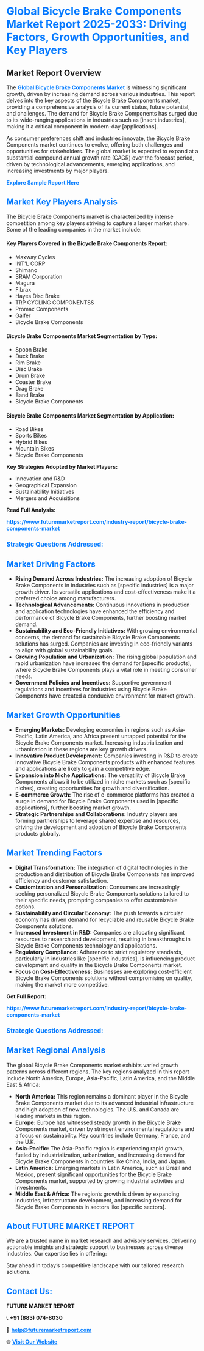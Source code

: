 <h1 style="color: #007BFF;">Global Bicycle Brake Components Market Report 2025-2033: Driving Factors, Growth Opportunities, and Key Players</h1>

<section id="overview">
<h2>Market Report Overview</h2>
<p>The <a href="https://www.futuremarketreport.com/industry-report/bicycle-brake-components-market" style="color: #007BFF; text-decoration: none;"><strong>Global Bicycle Brake Components Market</strong></a> is witnessing significant growth, driven by increasing demand across various industries. This report delves into the key aspects of the Bicycle Brake Components market, providing a comprehensive analysis of its current status, future potential, and challenges. The demand for Bicycle Brake Components has surged due to its wide-ranging applications in industries such as [insert industries], making it a critical component in modern-day [applications].</p>
<p>As consumer preferences shift and industries innovate, the Bicycle Brake Components market continues to evolve, offering both challenges and opportunities for stakeholders. The global market is expected to expand at a substantial compound annual growth rate (CAGR) over the forecast period, driven by technological advancements, emerging applications, and increasing investments by major players.</p>
</section>

<section id="overview">
<p><a href="https://www.futuremarketreport.com/request-sample/reportId=100543" style="color: #007BFF; text-decoration: none;"><strong>Explore Sample Report Here</strong></a></p>
</section>

<section id="key-players">
<h2 style="color: #007BFF;">Market Key Players Analysis</h2>
<p>The Bicycle Brake Components market is characterized by intense competition among key players striving to capture a larger market share. Some of the leading companies in the market include:</p>
<h4>Key Players Covered in the Bicycle Brake Components Report:</h4>
<ul><li>Maxway Cycles</li><li>INT&#039;L CORP</li><li>Shimano</li><li>SRAM Corporation</li><li>Magura</li><li>Fibrax</li><li>Hayes Disc Brake</li><li>TRP CYCLING COMPONENTSS</li><li>Promax Components</li><li>Galfer</li><li>Bicycle Brake Components</li></ul>
<h4>Bicycle Brake Components Market Segmentation by Type:</h4>
<ul><li>Spoon Brake</li><li>Duck Brake</li><li>Rim Brake</li><li>Disc Brake</li><li>Drum Brake</li><li>Coaster Brake</li><li>Drag Brake</li><li>Band Brake</li><li>Bicycle Brake Components</li></ul>

<h4>Bicycle Brake Components Market Segmentation by Application:</h4>
<ul><li>Road Bikes</li><li>Sports Bikes</li><li>Hybrid Bikes</li><li>Mountain Bikes</li><li>Bicycle Brake Components</li></ul>
<p><strong>Key Strategies Adopted by Market Players:</strong></p>
<ul>
<li>Innovation and R&D</li>
<li>Geographical Expansion</li>
<li>Sustainability Initiatives</li>
<li>Mergers and Acquisitions</li>
</ul>
</section>

<section>
<p><strong>Read Full Analysis: </strong></p><a href="https://www.futuremarketreport.com/industry-report/bicycle-brake-components-market" style="color: #007BFF; text-decoration: none;"><strong>https://www.futuremarketreport.com/industry-report/bicycle-brake-components-market</strong></a>
<h3 style="color: #007BFF;">Strategic Questions Addressed:</h3>
</section>

<section id="driving-factors">
<h2 style="color: #007BFF;">Market Driving Factors</h2>
<ul>
<li><strong>Rising Demand Across Industries:</strong> The increasing adoption of Bicycle Brake Components in industries such as [specific industries] is a major growth driver. Its versatile applications and cost-effectiveness make it a preferred choice among manufacturers.</li>
<li><strong>Technological Advancements:</strong> Continuous innovations in production and application technologies have enhanced the efficiency and performance of Bicycle Brake Components, further boosting market demand.</li>
<li><strong>Sustainability and Eco-Friendly Initiatives:</strong> With growing environmental concerns, the demand for sustainable Bicycle Brake Components solutions has surged. Companies are investing in eco-friendly variants to align with global sustainability goals.</li>
<li><strong>Growing Population and Urbanization:</strong> The rising global population and rapid urbanization have increased the demand for [specific products], where Bicycle Brake Components plays a vital role in meeting consumer needs.</li>
<li><strong>Government Policies and Incentives:</strong> Supportive government regulations and incentives for industries using Bicycle Brake Components have created a conducive environment for market growth.</li>
</ul>
</section>

<section id="growth-opportunities">
<h2 style="color: #007BFF;">Market Growth Opportunities</h2>
<ul>
<li><strong>Emerging Markets:</strong> Developing economies in regions such as Asia-Pacific, Latin America, and Africa present untapped potential for the Bicycle Brake Components market. Increasing industrialization and urbanization in these regions are key growth drivers.</li>
<li><strong>Innovative Product Development:</strong> Companies investing in R&D to create innovative Bicycle Brake Components products with enhanced features and applications are likely to gain a competitive edge.</li>
<li><strong>Expansion into Niche Applications:</strong> The versatility of Bicycle Brake Components allows it to be utilized in niche markets such as [specific niches], creating opportunities for growth and diversification.</li>
<li><strong>E-commerce Growth:</strong> The rise of e-commerce platforms has created a surge in demand for Bicycle Brake Components used in [specific applications], further boosting market growth.</li>
<li><strong>Strategic Partnerships and Collaborations:</strong> Industry players are forming partnerships to leverage shared expertise and resources, driving the development and adoption of Bicycle Brake Components products globally.</li>
</ul>
</section>

<section id="trending-factors">
<h2 style="color: #007BFF;">Market Trending Factors</h2>
<ul>
<li><strong>Digital Transformation:</strong> The integration of digital technologies in the production and distribution of Bicycle Brake Components has improved efficiency and customer satisfaction.</li>
<li><strong>Customization and Personalization:</strong> Consumers are increasingly seeking personalized Bicycle Brake Components solutions tailored to their specific needs, prompting companies to offer customizable options.</li>
<li><strong>Sustainability and Circular Economy:</strong> The push towards a circular economy has driven demand for recyclable and reusable Bicycle Brake Components solutions.</li>
<li><strong>Increased Investment in R&D:</strong> Companies are allocating significant resources to research and development, resulting in breakthroughs in Bicycle Brake Components technology and applications.</li>
<li><strong>Regulatory Compliance:</strong> Adherence to strict regulatory standards, particularly in industries like [specific industries], is influencing product development and quality in the Bicycle Brake Components market.</li>
<li><strong>Focus on Cost-Effectiveness:</strong> Businesses are exploring cost-efficient Bicycle Brake Components solutions without compromising on quality, making the market more competitive.</li>
</ul>
</section>

<section>
<p><strong>Get Full Report: </strong></p><a href="https://www.futuremarketreport.com/industry-report/bicycle-brake-components-market" style="color: #007BFF; text-decoration: none;"><strong>https://www.futuremarketreport.com/industry-report/bicycle-brake-components-market</strong></a>
<h3 style="color: #007BFF;">Strategic Questions Addressed:</h3>
</section>


<section id="regional-analysis">
<h2 style="color: #007BFF;">Market Regional Analysis</h2>
<p>The global Bicycle Brake Components market exhibits varied growth patterns across different regions. The key regions analyzed in this report include North America, Europe, Asia-Pacific, Latin America, and the Middle East & Africa:</p>
<ul>
<li><strong>North America:</strong> This region remains a dominant player in the Bicycle Brake Components market due to its advanced industrial infrastructure and high adoption of new technologies. The U.S. and Canada are leading markets in this region.</li>
<li><strong>Europe:</strong> Europe has witnessed steady growth in the Bicycle Brake Components market, driven by stringent environmental regulations and a focus on sustainability. Key countries include Germany, France, and the U.K.</li>
<li><strong>Asia-Pacific:</strong> The Asia-Pacific region is experiencing rapid growth, fueled by industrialization, urbanization, and increasing demand for Bicycle Brake Components in countries like China, India, and Japan.</li>
<li><strong>Latin America:</strong> Emerging markets in Latin America, such as Brazil and Mexico, present significant opportunities for the Bicycle Brake Components market, supported by growing industrial activities and investments.</li>
<li><strong>Middle East & Africa:</strong> The region’s growth is driven by expanding industries, infrastructure development, and increasing demand for Bicycle Brake Components in sectors like [specific sectors].</li>
</ul>
</section>

<footer>
<h2 style="color: #007BFF;">About FUTURE MARKET REPORT</h2>
<p>We are a trusted name in market research and advisory services, delivering actionable insights and strategic support to businesses across diverse industries. Our expertise lies in offering:</p>

<p>Stay ahead in today’s competitive landscape with our tailored research solutions.</p>

<h2 style="color: #007BFF;">Contact Us:</h2>
<p><strong>FUTURE MARKET REPORT</strong></p>
<p>📞 <strong>+91 (883) 074-8030</strong></p>
<p>📧 <strong><a href="mailto:help@futuremarketreport.com" style="color: #007BFF;">help@futuremarketreport.com</a></strong></p>
<p>🌐 <strong><a href="https://www.futuremarketreport.com/" style="color: #007BFF;">Visit Our Website</a></strong></p>
</footer>